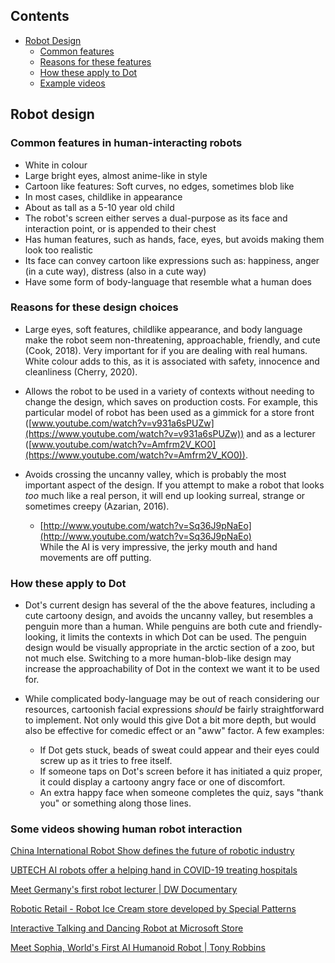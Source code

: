 ## Contents
- [Robot Design](#robot-design)
  * [Common features](#common-features-in-human-interacting-robots)
  * [Reasons for these features](#reasons-for-these-design-choices)
  * [How these apply to Dot](#how-these-apply-to-dot)
  * [Example videos](#some-videos-showing-human-robot-interaction)
  

## Robot design

### Common features in human-interacting robots
* White in colour
* Large bright eyes, almost anime-like in style
* Cartoon like features: Soft curves, no edges, sometimes blob like
* In most cases, childlike in appearance
* About as tall as a 5-10 year old child
* The robot's screen either serves a dual-purpose as its face and interaction point, or is appended to their chest
* Has human features, such as hands, face, eyes, but avoids making them look too realistic
* Its face can convey cartoon like expressions such as: happiness, anger (in a cute way), distress (also in a cute way)
* Have some form of body-language that resemble what a human does

### Reasons for these design choices
* Large eyes, soft features, childlike appearance, and body language make the robot seem non-threatening, approachable, friendly, and cute (Cook, 2018). Very important for if you are dealing with real humans. White colour adds to this, as it is associated with safety, innocence and cleanliness (Cherry, 2020).
	
* Allows the robot to be used in a variety of contexts without needing to change the design, which saves on production costs. For example, this particular model of robot has been used as a gimmick for a store front ([www.youtube.com/watch?v=v931a6sPUZw](https://www.youtube.com/watch?v=v931a6sPUZw)) and as a lecturer ([www.youtube.com/watch?v=Amfrm2V_KO0](https://www.youtube.com/watch?v=Amfrm2V_KO0)).

* Avoids crossing the uncanny valley, which is probably the most important aspect of the design. If you attempt to make a robot that looks *too* much like a real person, it will end up looking surreal, strange or sometimes creepy (Azarian, 2016).
  * [http://www.youtube.com/watch?v=Sq36J9pNaEo](http://www.youtube.com/watch?v=Sq36J9pNaEo)  
    While the AI is very impressive, the jerky mouth and hand movements are off putting.
	
### How these apply to Dot
* Dot's current design has several of the the above features, including a cute cartoony design, and avoids the uncanny valley, but resembles a penguin more than a human. While penguins are both cute and friendly-looking, it limits the contexts in which Dot can be used. The penguin design would be visually appropriate in the arctic section of a zoo, but not much else. Switching to a more human-blob-like design may increase the approachability of Dot in the context we want it to be used for.

* While complicated body-language may be out of reach considering our resources, cartoonish facial expressions *should* be fairly straightforward to implement. Not only would this give Dot a bit more depth, but would also be effective for comedic effect or an "aww" factor. A few examples:
  * If Dot gets stuck, beads of sweat could appear and their eyes could screw up as it tries to free itself. 
  * If someone taps on Dot's screen before it has initiated a quiz proper, it could display a cartoony angry face or one of discomfort.
  * An extra happy face when someone completes the quiz, says "thank you" or something along those lines.

### Some videos showing human robot interaction

[China International Robot Show defines the future of robotic industry](https://www.youtube.com/watch?v=Sj8lK65fJic)

[UBTECH AI robots offer a helping hand in COVID-19 treating hospitals](https://www.youtube.com/watch?v=Z8QPcTUB9O4)

[Meet Germany's first robot lecturer | DW Documentary](https://www.youtube.com/watch?v=Amfrm2V_KO0)

[Robotic Retail - Robot Ice Cream store developed by Special Patterns](https://www.youtube.com/watch?v=NW8a3D7iVYI)

[Interactive Talking and Dancing Robot at Microsoft Store](https://www.youtube.com/watch?v=v931a6sPUZw)

[Meet Sophia, World's First AI Humanoid Robot | Tony Robbins](https://www.youtube.com/watch?v=Sq36J9pNaEo)



